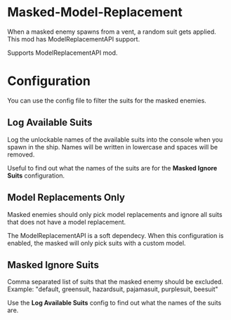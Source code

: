 # Masked-Model-Replacement
When a masked enemy spawns from a vent, a random suit gets applied. This mod has ModelReplacementAPI support.

Supports ModelReplacementAPI mod.

# Configuration
You can use the config file to filter the suits for the masked enemies.

## Log Available Suits
Log the unlockable names of the available suits into the console when you spawn in the ship.
Names will be written in lowercase and spaces will be removed.

Useful to find out what the names of the suits are for the **Masked Ignore Suits** configuration.

## Model Replacements Only
Masked enemies should only pick model replacements and ignore all suits that does not have a model replacement.

The ModelReplacementAPI is a soft dependecy.
When this configuration is enabled, the masked will only pick suits with a custom model.

## Masked Ignore Suits
Comma separated list of suits that the masked enemy should be excluded.
Example: "default, greensuit, hazardsuit, pajamasuit, purplesuit, beesuit"

Use the **Log Available Suits** config to find out what the names of the suits are.
